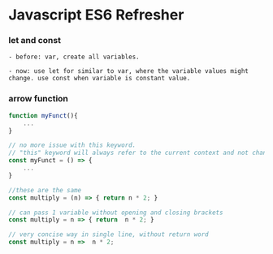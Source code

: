 # Javascript ES6 Refresher  

### let and const  

	- before: var, create all variables.   

	- now: use let for similar to var, where the variable values might change. use const when variable is constant value.    

### arrow function  

```js
function myFunct(){
	...
}

// no more issue with this keyword. 
// "this" keyword will always refer to the current context and not change when use inside an arrow function
const myFunct = () => {
	...
}

//these are the same
const multiply = (n) => { return n * 2; }

// can pass 1 variable without opening and closing brackets
const multiply = n => { return  n * 2; }

// very concise way in single line, without return word
const multiply = n =>  n * 2; 

```

